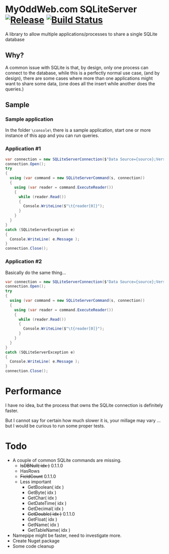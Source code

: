 # MyOddWeb.com SQLiteServer [![Release](https://img.shields.io/badge/release-v0.1.1.0-brightgreen.png?style=flat)](https://github.com/FFMG/SQLiteServer/) [![Build Status](https://travis-ci.org/FFMG/SQLiteServer.svg?branch=master)](https://travis-ci.org/FFMG/SQLiteServer)
A library to allow multiple applications/processes to share a single SQLite database

## Why?
A common issue with SQLite is that, by design, only one process can connect to the database, while this is a perfectly normal use case, (and by design), there are some cases where more than one applications might want to share some data, (one does all the insert while another does the queries.)

## Sample

### Sample application
In the folder `\console\` there is a sample application, start one or more instance of this app and you can run queries.

### Application #1
```csharp
var connection = new SQLiteServerConnection($"Data Source={source};Version=3;", Address, Port, Backlog, HeartBeatTimeOut);
connection.Open();
try
{
  using (var command = new SQLiteServerCommand(s, connection))
  {
    using (var reader = command.ExecuteReader())
    {
      while (reader.Read())
      {
        Console.WriteLine($"\t{reader[0]}");
      }
    }
  }
}
catch (SQLiteServerException e)
{
  Console.WriteLine( e.Message );
}
connection.Close();
```

### Application #2
Basically do the same thing...

```csharp
var connection = new SQLiteServerConnection($"Data Source={source};Version=3;", Address, Port, Backlog, HeartBeatTimeOut);
connection.Open();
try
{
  using (var command = new SQLiteServerCommand(s, connection))
  {
    using (var reader = command.ExecuteReader())
    {
      while (reader.Read())
      {
        Console.WriteLine($"\t{reader[0]}");
      }
    }
  }
}
catch (SQLiteServerException e)
{
  Console.WriteLine( e.Message );
}
connection.Close();
```

# Performance
I have no idea, but the process that owns the SQLite connection is definitely faster.

But I cannot say for certain how much slower it is, your millage may vary ... but I would be curious to run some proper tests.

# Todo
- A couple of common SQLite commands are missing.
  - <s>IsDBNull( idx )</s> 0.1.1.0
  - HasRows
  - <s>FieldCount</s> 0.1.1.0
  - Less important
    - GetBoolean( idx )
    - GetByte( idx )
    - GetChar( idx )
    - GetDateTime( idx )
    - GetDecimal( idx )
    - <s>GetDouble( idx )</s> 0.1.1.0
    - GetFloat( idx )
    - GetName( idx )
    - GetTableName( idx )
- Namepipe might be faster, need to investigate more.
- Create Nuget package
- Some code cleanup
